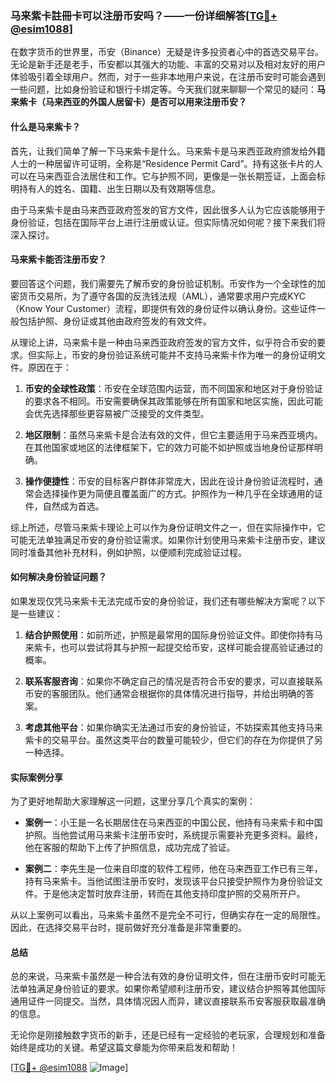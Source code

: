 ### 马来紫卡註冊卡可以注册币安吗？——一份详细解答[[TG💪+ @esim1088](https://t.me/s/esim1088)]

在数字货币的世界里，币安（Binance）无疑是许多投资者心中的首选交易平台。无论是新手还是老手，币安都以其强大的功能、丰富的交易对以及相对友好的用户体验吸引着全球用户。然而，对于一些非本地用户来说，在注册币安时可能会遇到一些问题，比如身份验证和银行卡绑定等。今天我们就来聊聊一个常见的疑问：**马来紫卡（马来西亚的外国人居留卡）是否可以用来注册币安？**

#### 什么是马来紫卡？

首先，让我们简单了解一下马来紫卡是什么。马来紫卡是马来西亚政府颁发给外籍人士的一种居留许可证明，全称是“Residence Permit Card”。持有这张卡片的人可以在马来西亚合法居住和工作。它与护照不同，更像是一张长期签证，上面会标明持有人的姓名、国籍、出生日期以及有效期等信息。

由于马来紫卡是由马来西亚政府签发的官方文件，因此很多人认为它应该能够用于身份验证，包括在国际平台上进行注册或认证。但实际情况如何呢？接下来我们将深入探讨。

#### 马来紫卡能否注册币安？

要回答这个问题，我们需要先了解币安的身份验证机制。币安作为一个全球性的加密货币交易所，为了遵守各国的反洗钱法规（AML），通常要求用户完成KYC（Know Your Customer）流程，即提供有效的身份证件以确认身份。这些证件一般包括护照、身份证或其他由政府签发的有效文件。

从理论上讲，马来紫卡是一种由马来西亚政府签发的官方文件，似乎符合币安的要求。但实际上，币安的身份验证系统可能并不支持马来紫卡作为唯一的身份证明文件。原因在于：

1. **币安的全球性政策**：币安在全球范围内运营，而不同国家和地区对于身份验证的要求各不相同。币安需要确保其政策能够在所有国家和地区实施，因此可能会优先选择那些更容易被广泛接受的文件类型。
   
2. **地区限制**：虽然马来紫卡是合法有效的文件，但它主要适用于马来西亚境内。在其他国家或地区的法律框架下，它的效力可能不如护照或当地身份证那样明确。

3. **操作便捷性**：币安的目标客户群体非常庞大，因此在设计身份验证流程时，通常会选择操作更为简便且覆盖面广的方式。护照作为一种几乎在全球通用的证件，自然成为首选。

综上所述，尽管马来紫卡理论上可以作为身份证明文件之一，但在实际操作中，它可能无法单独满足币安的身份验证需求。如果你计划使用马来紫卡注册币安，建议同时准备其他补充材料，例如护照，以便顺利完成验证过程。

#### 如何解决身份验证问题？

如果发现仅凭马来紫卡无法完成币安的身份验证，我们还有哪些解决方案呢？以下是一些建议：

1. **结合护照使用**：如前所述，护照是最常用的国际身份验证文件。即使你持有马来紫卡，也可以尝试将其与护照一起提交给币安，这样可能会提高验证通过的概率。

2. **联系客服咨询**：如果你不确定自己的情况是否符合币安的要求，可以直接联系币安的客服团队。他们通常会根据你的具体情况进行指导，并给出明确的答案。

3. **考虑其他平台**：如果你确实无法通过币安的身份验证，不妨探索其他支持马来紫卡的交易平台。虽然这类平台的数量可能较少，但它们的存在为你提供了另一种选择。

#### 实际案例分享

为了更好地帮助大家理解这一问题，这里分享几个真实的案例：

- **案例一**：小王是一名长期居住在马来西亚的中国公民，他持有马来紫卡和中国护照。当他尝试用马来紫卡注册币安时，系统提示需要补充更多资料。最终，他在客服的帮助下上传了护照信息，成功完成了验证。

- **案例二**：李先生是一位来自印度的软件工程师，他在马来西亚工作已有三年，持有马来紫卡。当他试图注册币安时，发现该平台只接受护照作为身份验证文件。于是他决定暂时放弃注册，转而在其他支持印度护照的交易所开户。

从以上案例可以看出，马来紫卡虽然不是完全不可行，但确实存在一定的局限性。因此，在选择交易平台时，提前做好充分准备是非常重要的。

#### 总结

总的来说，马来紫卡虽然是一种合法有效的身份证明文件，但在注册币安时可能无法单独满足身份验证的要求。如果你希望顺利注册币安，建议结合护照等其他国际通用证件一同提交。当然，具体情况因人而异，建议直接联系币安客服获取最准确的信息。

无论你是刚接触数字货币的新手，还是已经有一定经验的老玩家，合理规划和准备始终是成功的关键。希望这篇文章能为你带来启发和帮助！

[[TG💪+ @esim1088](https://t.me/s/esim1088) ![Image](https://i.postimg.cc/4NQfJmqS/Snipaste-2025-05-13-00-14-12.png)]